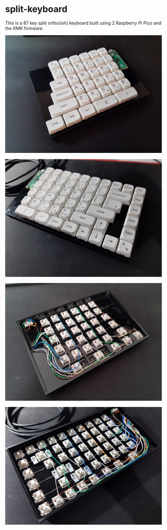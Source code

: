 # split-keyboard

This is a 87 key split ortho(ish) keyboard built using 2 Raspberry Pi Pico and the KMK firmware.

<img src="img/img1.jpg" width="600"/>
<br></br>
<img src="img/img2.jpg" width="600"/>
<br></br>
<img src="img/img3.jpg" width="600"/>
<br></br>
<img src="img/img4.jpg" width="600"/>
